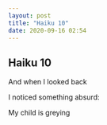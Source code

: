 ```yaml
---
layout: post
title: "Haiku 10"
date: 2020-09-16 02:54
---
```

Haiku 10
-
And when I looked back

I noticed something absurd:

My child is greying
